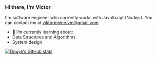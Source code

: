 ### Hi there, I'm Victor

I'm software engineer who currently works with JavaScript (Nodejs). You can contact me at viktormiene.vm@gmail.com

- 🌱 I’m currently learning about:
- Data Structures and Algorithms
- System design



[![Douye's GitHub stats](https://github-readme-stats.vercel.app/api?username=Douyemiene&show_icons=true&theme=dark)](https://github.com/anuraghazra/github-readme-stats)


<!--
**Douyemiene/Douyemiene** is a ✨ _special_ ✨ repository because its `README.md` (this file) appears on your GitHub profile.

Here are some ideas to get you started:

- 🔭 I’m currently working on ...

- 👯 I’m looking to collaborate on ...
- 🤔 I’m looking for help with ...
- 💬 Ask me about ...
- 📫 How to reach me: ...
- 😄 Pronouns: ...
- ⚡ Fun fact: ...
-->
